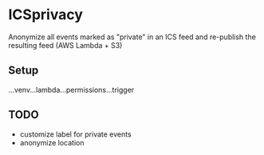 # ICSprivacy
Anonymize all events marked as "private" in an ICS feed and re-publish the resulting feed (AWS Lambda + S3)

## Setup
...venv...lambda...permissions...trigger

## TODO
- customize label for private events
- anonymize location
